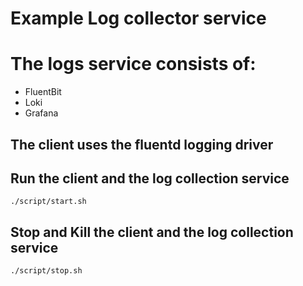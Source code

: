 # Example Log collector service

# The logs service consists of: 
* FluentBit
* Loki
* Grafana

## The client uses the fluentd logging driver


## Run the client and the log collection service
```
./script/start.sh 
```

## Stop and Kill the client and the log collection service
```
./script/stop.sh 
```
